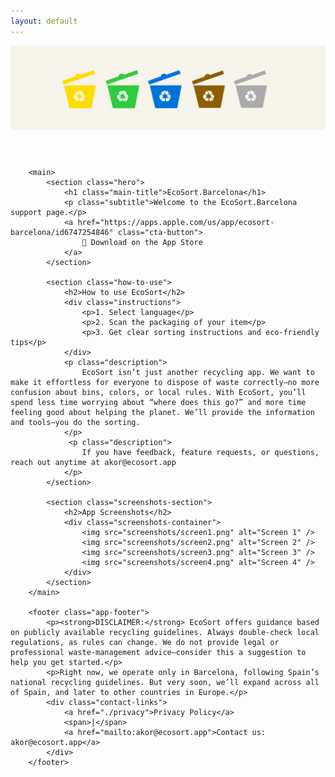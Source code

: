 ```yaml
---
layout: default
---
```

 <div class="container">
        <header class="app-header">
            <img src="screenshots/logo.png" alt="EcoSort Logo" class="logo">
        </header>

        <main>
            <section class="hero">
                <h1 class="main-title">EcoSort.Barcelona</h1>
                <p class="subtitle">Welcome to the EcoSort.Barcelona support page.</p>
                <a href="https://apps.apple.com/us/app/ecosort-barcelona/id6747254846" class="cta-button">
                    📱 Download on the App Store
                </a>
            </section>

            <section class="how-to-use">
                <h2>How to use EcoSort</h2>
                <div class="instructions">
                    <p>1. Select language</p>
                    <p>2. Scan the packaging of your item</p>
                    <p>3. Get clear sorting instructions and eco‑friendly tips</p>
                </div>
                <p class="description">
                    EcoSort isn’t just another recycling app. We want to make it effortless for everyone to dispose of waste correctly—no more confusion about bins, colors, or local rules. With EcoSort, you’ll spend less time worrying about “where does this go?” and more time feeling good about helping the planet. We’ll provide the information and tools—you do the sorting.
                </p>
                 <p class="description">
                    If you have feedback, feature requests, or questions, reach out anytime at akor@ecosort.app
                </p>
            </section>

            <section class="screenshots-section">
                <h2>App Screenshots</h2>
                <div class="screenshots-container">
                    <img src="screenshots/screen1.png" alt="Screen 1" />
                    <img src="screenshots/screen2.png" alt="Screen 2" />
                    <img src="screenshots/screen3.png" alt="Screen 3" />
                    <img src="screenshots/screen4.png" alt="Screen 4" />
                </div>
            </section>
        </main>

        <footer class="app-footer">
            <p><strong>DISCLAIMER:</strong> EcoSort offers guidance based on publicly available recycling guidelines. Always double‑check local regulations, as rules can change. We do not provide legal or professional waste‑management advice—consider this a suggestion to help you get started.</p>
            <p>Right now, we operate only in Barcelona, following Spain’s national recycling guidelines. But very soon, we’ll expand across all of Spain, and later to other countries in Europe.</p>
            <div class="contact-links">
                <a href="./privacy">Privacy Policy</a>
                <span>|</span>
                <a href="mailto:akor@ecosort.app">Contact us: akor@ecosort.app</a>
            </div>
        </footer>
</div>

